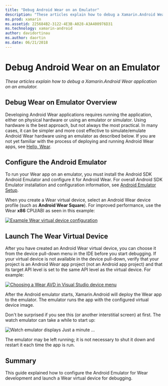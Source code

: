 ```yaml
---
title: "Debug Android Wear on an Emulator"
description: "These articles explain how to debug a Xamarin.Android Wear application on an emulator."
ms.prod: xamarin
ms.assetid: 225684B2-3122-4E3B-A028-A3A400976D31
ms.technology: xamarin-android
author: davidortinau
ms.author: daortin
ms.date: 06/21/2018
---
```


# Debug Android Wear on an Emulator

_These articles explain how to debug a Xamarin.Android Wear application on an emulator._

## Debug Wear on Emulator Overview

Developing Android Wear applications requires running the application,
either on physical hardware or using an emulator or simulator. Using
hardware is the best approach, but not always the most practical. In
many cases, it can be simpler and more cost effective to
simulate/emulate Android Wear hardware using an emulator as described
below. If you are not yet familiar with the process of deploying and
running Android Wear apps, see
[Hello, Wear](~/android/wear/get-started/hello-wear.md).

## Configure the Android Emulator

To run your Wear app on an emulator, you must install the Android SDK
Android Emulator and configure it for Android Wear. For overall Android
SDK Emulator installation and configuration information, see 
[Android Emulator Setup](~/android/get-started/installation/android-emulator/index.md).

When you create a Wear virtual device, select an Android Wear device
profile (such as **Android Wear Square**). For improved performance,
use the Wear **x86** CPU/ABI as seen in this example:

[![Example Wear virtual device configuration](debug-on-emulator-images/01-wear-avd-example-sml.png)](debug-on-emulator-images/01-wear-avd-example.png#lightbox)

## Launch The Wear Virtual Device 

After you have created an Android Wear virtual device, you can choose
it from the device pull-down menu in the IDE before you start
debugging. If your virtual device is not available in the device
pull-down, verify that your project is an Android *Wear* app project
(not an Android app project) and that its target API level is set to
the same API level as the virtual device. For example:

[![Choosing a Wear AVD in Visual Studio device menu](debug-on-emulator-images/vs/choose-wear-sim.png)](debug-on-emulator-images/vs/choose-wear-sim.png#lightbox)

After the Android emulator starts, Xamarin.Android will deploy the Wear
app to the emulator. The emulator runs the app with the configured
virtual device image.

Don't be surprised if you see this (or another interstitial screen) at 
first. The watch emulator can take a while to start up: 

![Watch emulator displays Just a minute ...](debug-on-emulator-images/please-wait.png)

The emulator may be left running; it is not necessary to shut it down
and restart it each time the app is run.

## Summary

This guide explained how to configure the Android Emulator for Wear
development and launch a Wear virtual device for debugging.
